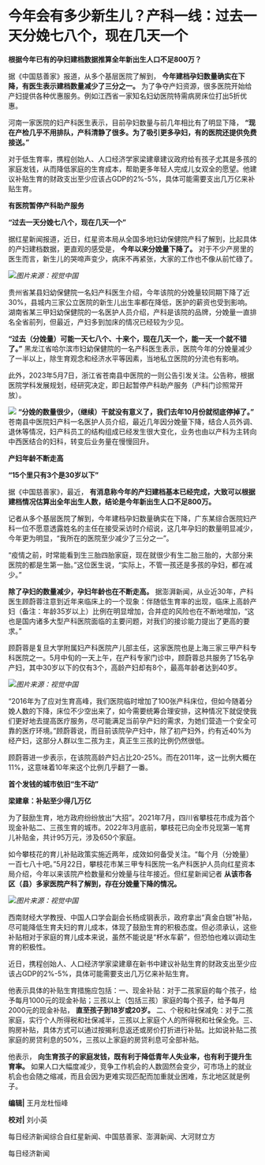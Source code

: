 # 今年会有多少新生儿？产科一线：过去一天分娩七八个，现在几天一个

**根据今年已有的孕妇建档数据推算全年新出生人口不足800万？**

据《中国慈善家》报道，从多个基层医院了解到， **今年建档孕妇数量确实在下降，有医生表示建档数量减少了三分之一。**
为了争夺产妇资源，很多医院开始给产妇提供各种优惠服务。例如江西省一家知名妇幼医院特需病房床位打出5折优惠。

河南一家医院的妇产科医生表示，目前孕妇数量与前几年相比有了明显下降，
**“现在产检几乎不用排队，产科清静了很多。为了吸引更多孕妇，有的医院还提供免费接送。”**

对于低生育率，携程创始人、人口经济学家梁建章建议政府给有孩子尤其是多孩的家庭发钱，从而降低家庭的生育成本，帮助更多年轻人完成儿女双全的愿望。他建议补贴生育的财政支出至少应该占GDP的2%-5%，具体可能需要支出几万亿来补贴生育。

**有医院暂停产科助产服务**

**“过去一天分娩七八个，现在几天一个”**

据红星新闻报道，近日，红星资本局从全国多地妇幼保健院产科了解到，比起具体的产妇建档数据，更直观的感受是， **今年以来分娩量下降了。**
对于不少产房里的医生而言，新生儿的哭啼声变少，病床不再紧张，大家的工作也不像从前忙碌了。

![](https://inews.gtimg.com/om_bt/OWLvjQMgvLPwZ6gR_0B4q9tyC1WzRaom9dkGoX4W8p39UAA/1000)_图片来源：视觉中国_

贵州省某县妇幼保健院一名妇产科医生介绍，今年该院的分娩量较同期下降了近30%，县城内三家公立医院的新生儿出生率都在降低，医护的薪资也受到影响。湖南省某三甲妇幼保健院的一名医护人员介绍，产科是该院的品牌，分娩量一直排名全省前列，但最近，产妇多到加床的情况已经较为少见。

**“过去（分娩量）可能一天七八个、十来个，现在几天一个，能一天一个就不错了。”**
黑龙江省哈尔滨市妇幼保健院的一名产科医生表示，医院今年的分娩量减少了一半以上，除生育观念和经济水平等因素，当地私立医院的分流也有影响。

此外，2023年5月7日，浙江省苍南县中医院的一则公告引发关注。公告称，根据医院学科发展规划，经研究决定，即日起暂停产科助产服务（产科门诊照常开放）。

![](https://inews.gtimg.com/om_bt/O0Bt21lL707ZZ9vxUuSJ7X3XnpnY1F-_dJS6YQUH-zXE4AA/1000)
**“分娩的数量很少，（继续）干就没有意义了，我们去年10月份就彻底停掉了。”**
苍南县中医院妇产科一名医护人员介绍，最近几年因分娩量下降，结合人员外调、退休等情况，妇产科员工的结构组成已经发生很大变化，业务也由以产科为主转向中西医结合的妇科，转变后业务量在慢慢回升。

**产妇年龄不断走高**

**“15个里只有3个是30岁以下”**

据《中国慈善家》，最近， **有消息称今年的产妇建档基本已经完成，大致可以根据建档情况估算出全年出生人数，结论是今年新出生人口不足800万。**

记者从多个基层医院了解到，今年建档孕妇数量确实在下降，广东某综合医院妇产科一位不愿意透露姓名的主任在接受采访时介绍说，这几年孕妇的数量明显减少，今年更为明显，“我所在的医院至少减少了三分之一”。

“疫情之前，时常能看到生三胎四胎家庭，现在就很少有生二胎三胎的，大部分来医院的都是生第一胎。”这位医生说，“实际上，不管一孩还是多孩的孕妇，都在减少。”

**除了孕妇的数量减少，孕妇年龄也在不断走高。**
据澎湃新闻，从业近30年，产科医生顾蔚蓉注意到近年来临床上的一个现象：伴随低生育率的出现，临床上高龄产妇（备注：年龄35岁以上）比例在明显增加，合并症的风险也在不断地增加，“这也是国内诸多大型产科医院面临的主要问题，对我们的接诊能力提出了更高的要求。”

顾蔚蓉是复旦大学附属妇产科医院产儿部主任，这家医院也是上海三家三甲产科专科医院之一。5月中旬的一天上午，在产科专家门诊中，顾蔚蓉总共服务了15名孕产妇，其中30岁以下的仅有3个，高龄产妇却有8个，最高年龄者达到40岁。

![](https://inews.gtimg.com/om_bt/OSsWEldJpL-oc3s6YEQ9Uop_83SMEPxW64pDd7Qh4x7CUAA/1000)_图片来源：视觉中国_

“2016年为了应对生育高峰，我们医院临时增加了100张产科床位，但如今随着分娩人数的下降，床位不少空出来了，如今需要统筹合理安排，这种情况下就促使我们更好地去提高医疗服务，尽可能满足当前孕产妇的需求，为她们营造一个安全可靠的医疗环境。”顾蔚蓉说，而目前该院孕产妇中，除了初产妇外，约有近40%为经产妇，这部分人群以生二孩为主，真正生三孩的比例仍然很低。

顾蔚蓉进一步表示，在该院高龄产妇占比20-25%。而在2011年，这一比例大概在11%，这意味着10年来这个比例几乎翻了一番。

**首个发钱的城市依旧“生不动”**

**梁建章：补贴至少得几万亿**

为了鼓励生育，地方政府纷纷放出“大招”。2021年7月，四川省攀枝花市成为首个现金补贴二、三孩生育的城市。2022年3月底前，攀枝花已向全市兑现第一笔育儿补贴金，共计95万元，涉及650个家庭。

如今攀枝花的育儿补贴政策实施近两年，成效如何备受关注。“每个月（分娩量）一百七八十吧。”5月22日，攀枝花市某三甲专科医院一名产科医护人员向红星资本局介绍，今年以来该院产检数量和分娩量与往年接近。但红星新闻记者
**从该市各区（县）多家医院产科了解到，存在分娩量下降的情况。**

![](https://inews.gtimg.com/om_bt/OqB7cdqk96Uu5IlUbM37JE3fLLVcWZ44wMM4HASKgNBUEAA/1000)_图片来源：视觉中国_

西南财经大学教授、中国人口学会副会长杨成钢表示，政府拿出“真金白银”补贴，尽可能降低生育夫妇的育儿成本，体现了鼓励生育的积极态度。但必须承认，这些补贴相对于家庭的育儿成本来说，虽然不能说是“杯水车薪”，但恐怕也难以调动生育的积极性。

近日，携程创始人、人口经济学家梁建章在新书中建议补贴生育的财政支出至少应该占GDP的2%-5%，具体可能需要支出几万亿来补贴生育。

他表示具体的补贴生育措施应包括：一、现金补贴：对于二孩家庭的每个孩子，给予每月1000元的现金补贴；三孩以上（包括三孩）家庭的每个孩子，给予每月2000元的现金补贴，
**直至孩子到18岁或20岁。**
二、个税和社保减免：对于二孩家庭，实行个人所得税和社保减半，三孩以上家庭个人的所得税和社保全免。三、购房补贴，具体方式可以通过按揭利息返还或房价打折进行补贴。比如说补贴二孩家庭的房贷利息的50%，三孩以上家庭的房贷利息可全部补贴。

他表示， **向生育孩子的家庭发钱，既有利于降低青年人失业率，也有利于提升生育率。**
如果人口大幅度减少，竞争工作机会的人数固然会变少，可市场上的就业机会也会随之缩减，而且会因为更难实现匹配而加重就业困难，东北地区就是例子。

**编辑|** 王月龙杜恒峰

**校对|** 刘小英

每日经济新闻综合自红星新闻、中国慈善家、澎湃新闻、大河财立方

每日经济新闻

